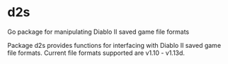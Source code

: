 d2s
===

Go package for manipulating Diablo II saved game file formats

Package d2s provides functions for interfacing with Diablo II saved game file formats.  Current file formats supported are v1.10 - v1.13d.

